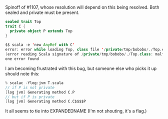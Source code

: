 Spinoff of #1107, whose resolution will depend on this being resolved.  Both sealed and private must be present.
```scala
sealed trait Top
trait C {
  private object P extends Top
}                                                                                                                     
  
$$ scala -e 'new AnyRef with C'
error: error while loading Top, class file '/private/tmp/bobobo/./Top.class' is broken
(error reading Scala signature of /private/tmp/bobobo/./Top.class: malformed Scala signature of Top at 185; reference value P of trait C refers to nonexisting symbol.)
one error found

```
I am becoming frustrated with this bug, but someone else who picks it up should note this:
```scala
% scalac -Ylog:jvm T.scala
// if P is not private
[log jvm] Generating method C.P
// but if P is private
[log jvm] Generating method C.C$$$$P
```
It all seems to tie into EXPANDEDNAME (I'm not shouting, it's a flag.)

